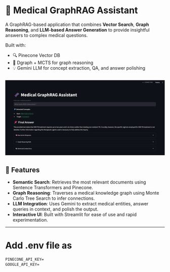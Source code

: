 # 🧠 Medical GraphRAG Assistant

A GraphRAG-based application that combines **Vector Search**, **Graph Reasoning**, and **LLM-based Answer Generation** to provide insightful answers to complex medical questions.

Built with:
- 🔍 Pinecone Vector DB
- 🧬 Dgraph + MCTS for graph reasoning
- 💡 Gemini LLM for concept extraction, QA, and answer polishing

![alt text](./images/image.png)
---

## 🚀 Features

- **Semantic Search**: Retrieves the most relevant documents using Sentence Transformers and Pinecone.
- **Graph Reasoning**: Traverses a medical knowledge graph using Monte Carlo Tree Search to infer connections.
- **LLM Integration**: Uses Gemini to extract medical entities, answer queries in context, and polish the output.
- **Interactive UI**: Built with Streamlit for ease of use and rapid experimentation.

---

# Add .env file as 
```
PINECONE_API_KEY=
GOOGLE_API_KEY=
```
